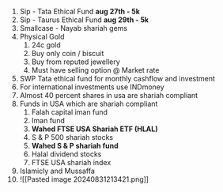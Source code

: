 1. Sip - Tata Ethical Fund **aug 27th - 5k**
2. Sip - Taurus Ethical Fund **aug 29th - 5k**
3. Smallcase - Nayab shariah gems 
4. Physical Gold
   1. 24c gold
   2. Buy only coin / biscuit
   3. Buy from reputed jewellery
   4. Must have selling option @ Market rate
5. SWP Tata ethical fund for monthly cashflow and investment 
6. For international investments use INDmoney 
7. Almost 40 percent shares in usa are shariah compliant
8. Funds in USA which are shariah compliant
   1. Falah capital iman fund
   2. Iman fund
   3. **Wahed FTSE USA Shariah ETF (HLAL)**
   4. S & P 500 shariah stocks
   5. **Wahed S & P shariah fund**
   6. Halal dividend stocks
   7. FTSE USA shariah index
9. Islamicly and Mussaffa 
10. ![[Pasted image 20240831213421.png]]

